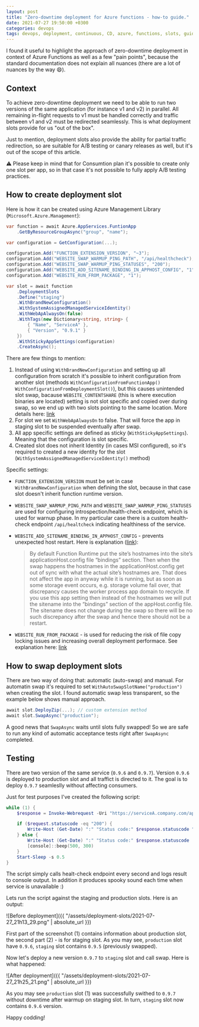 ```yaml
---
layout: post
title: "Zero-downtime deployment for Azure functions - how-to guide."
date: 2021-07-27 19:50:00 +0300
categories: devops
tags: devops, deployment, continuous, CD, azure, functions, slots, guide
---
```


I found it useful to highlight the approach of zero-downtime deployment in context of Azure Functions as well as a few "pain points", because the standard documentation does not explain all nuances (there are a lot of nuances by the way :smile:).

## Context

To achieve zero-downtime deployment we need to be able to run two versions of the same application (for instance v1 and v2) in parallel. All remaining in-flight requests to v1 must be handled correctly and traffic between v1 and v2 must be redirected seamlessly. This is what deployment slots provide for us "out of the box".

Just to mention, deployment slots also provide the ability for partial traffic redirection, so are suitable for A/B testing or canary releases as well, but it's out of the scope of this article.

:warning: Please keep in mind that for Consumtion plan it's possible to create only one slot per app, so in that case it's not possible to fully apply A/B testing practices.

## How to create deployment slot

Here is how it can be created using Azure Management Library (`Microsoft.Azure.Management`):

```cs
var function = await Azure.AppServices.FuntionApp
    .GetByResourceGroupAsync("group", "name");

var configuration = GetConfiguration(...);

configuration.Add("FUNCTION_EXTENSION_VERSION", "~3");
configuration.Add("WEBSITE_SWAP_WARMUP_PING_PATH", "/api/healthcheck");
configuration.Add("WEBSITE_SWAP_WARMUP_PING_STATUSES", "200");
configuration.Add("WEBSITE_ADD_SITENAME_BINDING_IN_APPHOST_CONFIG", "1");
configuration.Add("WEBSITE_RUN_FROM_PACKAGE", "1");

var slot = await function
    .DeploymentSlots
    .Define("staging")
    .WithBrandNewConfiguration()
    .WithSystemAssignedManagedServiceIdentity()
    .WithWebApAlwaysOn(false)
    .WithTags(new Dictionary<string, string> { 
        { "Name", "ServiceA" },
        { "Version", "0.9.1" }
    })
    .WithStickyAppSettings(configuration)
    .CreateAsync();
```

There are few things to mention:

1. Instead of using `WithBrandNewConfiguration` and setting up all configuration from scratch it's possible to inherit configuration from another slot (methods `WithConfigurationFromFunctionApp()` `WithConfigurationFromDeploymentSlot()`), but this causes unintended slot swap, bacause `WEBSITE_CONTENTSHARE` (this is where execution binaries are located) setting is not slot specific and copied over during swap, so we end up with two slots pointing to the same location. More details here: [link](https://github.com/MicrosoftDocs/azure-docs/issues/36458)
2. For slot we set `WithWebApAlwaysOn` to false. That will force the app in staging slot to be suspended eventually after swap. 
3. All app specific settings are defined as sticky (`WithStickyAppSettings`). Meaning that the configuration is slot specific.
4. Created slot does not inherit Identity (in cases MSI configured), so it's required to created a new identity for the slot (`WithSystemAssignedManagedServiceIdentity()` method)

Specific settings:
- `FUNCTION_EXTENSION_VERSION` must be set in case `WithBrandNewConfiguration` when defining the slot, because in that case slot doesn't inherit function runtime version.
- `WEBSITE_SWAP_WARMUP_PING_PATH` and `WEBSITE_SWAP_WARMUP_PING_STATUSES` are used for configuring introspection/health-check endpoint, which is used for warnup phase. In my particular case there is a custom health-check endpoint `/api/healtcheck` indicating healthiness of the service.
- `WEBSITE_ADD_SITENAME_BINDING_IN_APPHOST_CONFIG` - prevents unexpected host restart. Here is explanation ([link](https://ruslany.net/2019/06/azure-app-service-deployment-slots-tips-and-tricks/)):

    > By default Function Runtime put the site’s hostnames into the site’s applicationHost.config file “bindings” section. Then when the swap happens the hostnames in the applicationHost.config get out of sync with what the actual site’s hostnames are. That does not affect the app in anyway while it is running, but as soon as some storage event occurs, e.g. storage volume fail over, that discrepancy causes the worker process app domain to recycle. If you use this app setting then instead of the hostnames we will put the sitename into the “bindings” section of the appHost.config file. The sitename does not change during the swap so there will be no such discrepancy after the swap and hence there should not be a restart.
- `WEBSITE_RUN_FROM_PACKAGE` - is used for reducing the risk of file copy locking issues and increasing overall deployment performace. See explanation here: [link](https://docs.microsoft.com/en-us/azure/azure-functions/run-functions-from-deployment-package)
   
## How to swap deployment slots

There are two way of doing that: automatic (auto-swap) and manual. For automatin swap it's required to set `WithAutoSwapSlotName("production")` when creating the slot. I found automatic swap less transparent, so the example below shows manual approach. 

```cs
await slot.DeployZip(...); // custom extension method
await slot.SwapAsync("production");
```

A good news that `SwapAsync` waits until slots fully swapped! So we are safe to run any kind of automatic acceptance tests right after `SwapAsync` completed.
    
## Testing

There are two version of the same service (`0.9.6` and `0.9.7`). Version `0.9.6` is deployed to production slot and all traffict is directed to it. The goal is to deploy `0.9.7` seamleslly without affecting consumers.

Just for test purposes I've created the following script:

```powershell
while (1) {
    $response = Invoke-Webrequest -Uri "https://serviceA.company.com/api/healthcheck" -SkipHttpErrorCheck -Headers @{ "Cache-Control" = "no-cache" }

    if ($request.statuscode -eq "200") {
        Write-Host (Get-Date) ":" "Status code:" $response.statuscode " -> Version: " ($response.Content | ConvertFrom-Json).service.version
    } else {
        Write-Host (Get-Date) ":" "Status code:" $response.statuscode
        [console]::beep(500, 300)
    }
    Start-Sleep -s 0.5
}
```
The script simply calls healt-check endpoint every second and logs result to console output. In addition it produces spooky sound each time when service is unavailable :) 

Lets run the script against the staging and production slots. Here is an output:

![Before deployment]({{ "/assets/deployment-slots/2021-07-27_21h13_29.png" | absolute_url }})

First part of the screenshot (1) contains information about production slot, the second part (2) - is for staging slot. As you may see, `production` slot have `0.9.6`, `staging` slot contains `0.9.5` (previously swapped).

Now let's deploy a new version `0.9.7` to `staging` slot and call swap. Here is what happened:

![After deployment]({{ "/assets/deployment-slots/2021-07-27_21h25_21.png" | absolute_url }})

As you may see `production` slot (1) was successfully swithed to `0.9.7` without downtime after warmup on staging slot. In turn, `staging` slot now contains `0.9.6` version.

Happy codding!



